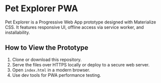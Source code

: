 # Pet Explorer PWA

Pet Explorer is a Progressive Web App prototype designed with Materialize CSS. It features responsive UI, offline access via service worker, and installability.

## How to View the Prototype

1. Clone or download this repository.
2. Serve the files over HTTPS locally or deploy to a secure web server.
3. Open `index.html` in a modern browser.
4. Use dev tools for PWA performance testing.
